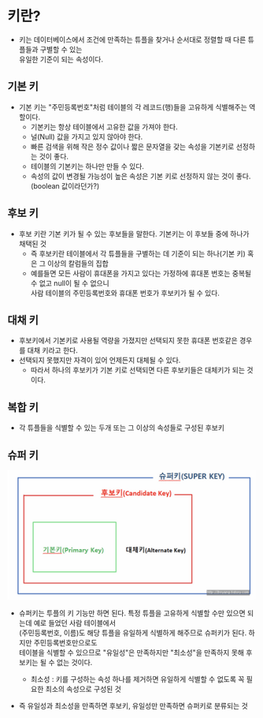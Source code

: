 # 키란?
- 키는 데이터베이스에서 조건에 만족하는 튜플을 찾거나 순서대로 정렬할 때 다른 튜플들과 구별할 수 있는<br>
유일한 기준이 되는 속성이다. 

## 기본 키
- 기본 키는 "주민등록번호"처럼 테이블의 각 레코드(행)들을 고유하게 식별해주는 역할이다.
    - 기본키는 항상 테이블에서 고유한 값을 가져야 한다.
    - 널(Null) 값을 가지고 있지 않아야 한다.
    - 빠른 검색을 위해 작은 정수 값이나 짧은 문자열을 갖는 속성을 기본키로 선정하는 것이 좋다.
    - 테이블의 기본키는 하나만 만들 수 있다.
    - 속성의 값이 변경될 가능성이 높은 속성은 기본 키로 선정하지 않는 것이 좋다. (boolean 값이라던가?)
    
## 후보 키
- 후보 키란 기본 키가 될 수 있는 후보들을 말한다. 기본키는 이 후보들 중에 하나가 채택된 것
    - 즉 후보키란 테이블에서 각 튜플들을 구별하는 데 기준이 되는 하나(기본 키) 혹은 그 이상의 칼럼들의 집합
    - 예를들면 모든 사람이 휴대폰을 가지고 있다는 가정하에 휴대폰 번호는 중복될 수 없고 null이 될 수 없으니<br>
    사람 테이블의 주민등록번호와 휴대폰 번호가 후보키가 될 수 있다.
    
    
## 대채 키
- 후보키에서 기본키로 사용될 역량을 가졌지만 선택되지 못한 휴대폰 번호같은 경우를 대채 키라고 한다.
- 선택되지 못했지만 자격이 있어 언제든지 대체될 수 있다.
    - 따라서 하나의 후보키가 기본 키로 선택되면 다른 후보키들은 대체키가 되는 것이다.
    
## 복합 키
- 각 튜플들을 식별할 수 있는 두개 또는 그 이상의 속성들로 구성된 후보키

## 슈퍼 키
![superkey](../../images/슈퍼키.png)
- 슈퍼키는 투플의 키 기능만 하면 된다. 특정 튜플을 고유하게 식별할 수만 있으면 되는데 예로 들었던 사람 테이블에서<br>
(주민등록번호, 이름)도 해당 튜플을 유일하게 식별하게 해주므로 슈퍼키가 된다. 하지만 주민등록번호만으로도<br>
테이블을 식별할 수 있으므로 "유일성"은 만족하지만 "최소성"을 만족하지 못해 후보키는 될 수 없는 것이다.
    - 최소성 : 키를 구성하는 속성 하나를 제거하면 유일하게 식별할 수 없도록 꼭 필요한 최소의 속성으로 구성된 것

- 즉 유일성과 최소성을 만족하면 후보키, 유일성만 만족하면 슈퍼키로 분류되는 것
